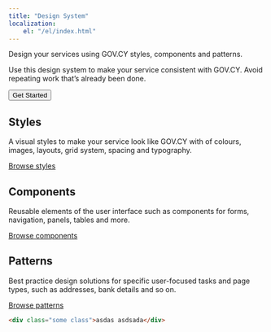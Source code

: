 ```yaml
---
title: "Design System"
localization: 
    el: "/el/index.html"
---
```

Design your services using GOV.CY styles, components and patterns.

Use this design system to make your service consistent with GOV.CY. Avoid repeating work that’s already been done.

<button type="button" class="govcy-btn-primary" onclick="window.location='getting_started/'">Get Started</button>  

<div class="container-md">
    <div class="row">
        <div class="col-md-4">
            <h2>Styles</h2>
                <p>A visual styles to make your service look like GOV.CY with of colours, images, layouts, grid system, spacing and typography. </p>
                <p><a href="styles/">Browse styles</a></p>
        </div>
    <div class="col-md-4">
        <h2>Components</h2>
            <p>Reusable elements of the user interface such as components for forms, navigation, panels, tables and more.</p>
    <p><a href="#">Browse components</a></p>
    </div>
    <div class="col-md-4">
    <h2>Patterns</h2>
    <p>Best practice design solutions for specific user-focused tasks and page types, such as addresses, bank details and so on.</p>
    <p><a href="#">Browse patterns</a></p>
    </div>
    </div>
</div>

```html
<div class="some class">asdas asdsada</div>
```